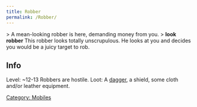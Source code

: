 ```yaml
---
title: Robber
permalink: /Robber/
---
```


\> A mean-looking robber is here, demanding money from you.
\> **look robber**
This robber looks totally unscrupulous. He looks at you and decides
you would be a juicy target to rob.

## Info

Level: ~12-13
Robbers are hostile.
Loot: A [dagger](a_dagger "wikilink"), a shield, some cloth and/or
leather equipment.

[Category: Mobiles](Category:_Mobiles "wikilink")